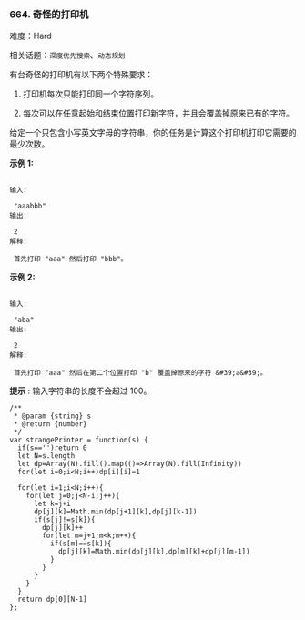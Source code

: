 ### 664. 奇怪的打印机

难度：Hard

相关话题：`深度优先搜索`、`动态规划`

有台奇怪的打印机有以下两个特殊要求：




1. 打印机每次只能打印同一个字符序列。

2. 每次可以在任意起始和结束位置打印新字符，并且会覆盖掉原来已有的字符。





给定一个只包含小写英文字母的字符串，你的任务是计算这个打印机打印它需要的最少次数。



**示例 1:** 





```

输入:

 "aaabbb"
输出:

 2
解释:

 首先打印 "aaa" 然后打印 "bbb"。

```


**示例 2:** 





```

输入:

 "aba"
输出:

 2
解释:

 首先打印 "aaa" 然后在第二个位置打印 "b" 覆盖掉原来的字符 &#39;a&#39;。
```


**提示** : 输入字符串的长度不会超过 100。




```
/**
 * @param {string} s
 * @return {number}
 */
var strangePrinter = function(s) {
  if(s=='')return 0
  let N=s.length
  let dp=Array(N).fill().map(()=>Array(N).fill(Infinity))
  for(let i=0;i<N;i++)dp[i][i]=1
  
  for(let i=1;i<N;i++){
    for(let j=0;j<N-i;j++){
      let k=j+i
      dp[j][k]=Math.min(dp[j+1][k],dp[j][k-1])
      if(s[j]!=s[k]){
        dp[j][k]++
        for(let m=j+1;m<k;m++){
          if(s[m]==s[k]){
            dp[j][k]=Math.min(dp[j][k],dp[m][k]+dp[j][m-1])
          }
        }
      }
    }
  }
  return dp[0][N-1]
};



```

